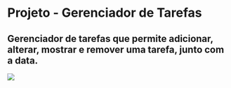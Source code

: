 # Projeto - Gerenciador de Tarefas
## Gerenciador de tarefas que permite adicionar, alterar, mostrar e remover uma tarefa, junto com a data.

![](https://media.giphy.com/media/WSBcKoSD7RG3xBRHea/giphy.gif)
